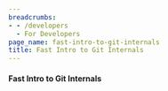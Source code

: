 ```yaml
---
breadcrumbs:
- - /developers
  - For Developers
page_name: fast-intro-to-git-internals
title: Fast Intro to Git Internals
---
```


#### Fast Intro to Git Internals

